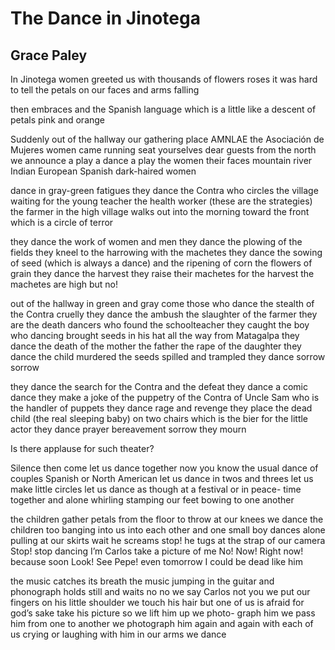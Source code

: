 # The Dance in Jinotega
## Grace Paley
In Jinotega women greeted us
with thousands of flowers roses
it was hard to tell the petals
on our faces and arms falling

then embraces and the Spanish language
which is a little like a descent of
petals pink and orange

Suddenly out of the hallway our
gathering place AMNLAE the
Asociación de Mujeres women
came running seat yourselves dear
guests from the north we announce
a play a dance a play the women
their faces mountain river Indian
European Spanish dark-haired
women

dance in gray-green
fatigues they dance the Contra who
circles the village waiting
for the young teacher the health worker
(these are the strategies) the farmer
in the high village walks out into the
morning toward the front which is a
circle of terror

they dance
the work of women and men they dance
the plowing of the fields they kneel
to the harrowing with the machetes they
dance the sowing of seed (which is always
a dance) and the ripening of corn the
flowers of grain they dance the harvest
they raise their machetes for
the harvest the machetes are high
but no!

out of the hallway in green and gray
come those who dance the stealth
of the Contra cruelly they
dance the ambush the slaughter of
the farmer they are the death dancers
who found the schoolteacher they caught
the boy who dancing brought seeds in
his hat all the way from Matagalpa they
dance the death of the mother the
father the rape of the daughter they
dance the child murdered the seeds
spilled and trampled they dance
sorrow sorrow

they dance the
search for the Contra and the defeat
they dance a comic dance they make a
joke of the puppetry of the Contra of
Uncle Sam who is the handler of puppets
they dance rage and revenge they place
the dead child (the real sleeping baby)
on two chairs which is the bier for
the little actor they dance prayer
bereavement sorrow they mourn

Is there applause for such theater?

Silence then come let us dance
together now you know the usual
dance of couples Spanish or North
American let us dance in twos and
threes let us make little circles let us
dance as though at a festival or in peace-
time together and alone whirling stamping
our feet bowing to one another

the children
gather petals from the floor to throw
at our knees we dance the children
too banging into us into each other and
one small boy dances alone pulling
at our skirts wait he screams stop!
he tugs at the strap of our camera Stop!
stop dancing I’m Carlos take a picture
of me No! Now! Right now! because
soon Look! See Pepe! even tomorrow
I could be dead like him

the music
catches its breath the music
jumping in the guitar and phonograph holds
still and waits no no we say Carlos
not you we put our fingers on his little
shoulder we touch his hair but one of
us is afraid for god’s sake take his
picture so we lift him up we photo-
graph him we pass him from one to
another we photograph him again and
again with each of us crying or
laughing with him in our arms
we dance